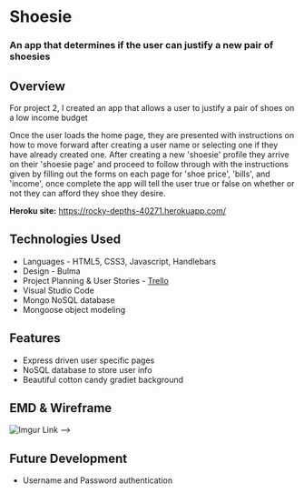 # Shoesie

### An app that determines if the user can justify a new pair of shoesies

## Overview

For project 2, I created an app that allows a user to justify a pair of shoes on a low income budget

Once the user loads the home page, they are presented with instructions on how to move forward after creating a user name or selecting one if they have already created one. After creating a new 'shoesie' profile they arrive on their 'shoesie page' and proceed to follow through with the instructions given by filling out the forms on each page for 'shoe price', 'bills', and 'income', once complete the app will tell the user true or false on whether or not they can afford they shoe they desire.

**Heroku site:** <https://rocky-depths-40271.herokuapp.com/>

## Technologies Used

  * Languages - HTML5, CSS3, Javascript, Handlebars
  * Design - Bulma
  * Project Planning & User Stories - [Trello](https://trello.com/b/kFzCagQe/projekt-2)
  * Visual Studio Code
  * Mongo NoSQL database
  * Mongoose object modeling


## Features

  * Express driven user specific pages
  * NoSQL database to store user info
  * Beautiful cotton candy gradiet background
  


## EMD & Wireframe

![Imgur Link -->](https://imgur.com/gallery/li998yV)

## Future Development

  * Username and Password authentication
  
 
  

